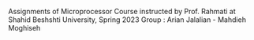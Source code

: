 Assignments of Microprocessor Course instructed by Prof. Rahmati at Shahid Beshshti University, Spring 2023
Group : Arian Jalalian - Mahdieh Moghiseh
